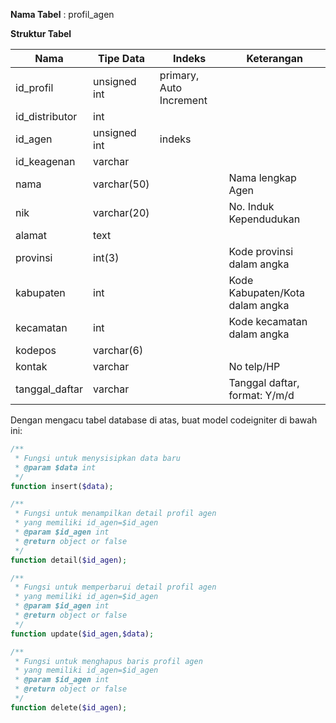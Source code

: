 **Nama Tabel** : profil_agen

**Struktur Tabel**
<table>
  <thead>
    <tr>
      <th>Nama</th>
      <th>Tipe Data</th>
      <th>Indeks</th>
      <th>Keterangan</th>
    </tr>
  </thead>
  <tbody>
    <tr>
      <td>id_profil</td>
      <td>unsigned int</td>
      <td>primary, Auto Increment</td>
      <td></td>
    </tr>
    <tr>
      <td>id_distributor</td>
      <td>int</td>
      <td></td>
      <td></td>
    </tr>
    <tr>
      <td>id_agen</td>
      <td>unsigned int</td>
      <td>indeks</td>
      <td></td>
    </tr>
    <tr>
      <td>id_keagenan</td>
      <td>varchar</td>
      <td></td>
      <td></td>
    </tr>
    <tr>
      <td>nama</td>
      <td>varchar(50)</td>
      <td></td>
      <td>Nama lengkap Agen</td>
    </tr>
    <tr>
      <td>nik</td>
      <td>varchar(20)</td>
      <td></td>
      <td>No. Induk Kependudukan</td>
    </tr>
    <tr>
      <td>alamat</td>
      <td>text</td>
      <td></td>
      <td></td>
    </tr>
    <tr>
      <td>provinsi</td>
      <td>int(3)</td>
      <td></td>
      <td>Kode provinsi dalam angka</td>
    </tr>
    <tr>
      <td>kabupaten</td>
      <td>int</td>
      <td></td>
      <td>Kode Kabupaten/Kota dalam angka</td>
    </tr>
    <tr>
      <td>kecamatan</td>
      <td>int</td>
      <td></td>
      <td>Kode kecamatan dalam angka</td>
    </tr>
    <tr>
      <td>kodepos</td>
      <td>varchar(6)</td>
      <td></td>
      <td></td>
    </tr>
    <tr>
      <td>kontak</td>
      <td>varchar</td>
      <td></td>
      <td>No telp/HP</td>
    </tr>
    <tr>
      <td>tanggal_daftar</td>
      <td>varchar</td>
      <td></td>
      <td>Tanggal daftar, format: Y/m/d</td>
    </tr>
  </tbody>
</table>

Dengan mengacu tabel database di atas, buat model codeigniter di bawah ini:
```php
/**
 * Fungsi untuk menysisipkan data baru
 * @param $data int
 */
function insert($data);

/**
 * Fungsi untuk menampilkan detail profil agen
 * yang memiliki id_agen=$id_agen
 * @param $id_agen int
 * @return object or false
 */
function detail($id_agen);

/**
 * Fungsi untuk memperbarui detail profil agen
 * yang memiliki id_agen=$id_agen
 * @param $id_agen int
 * @return object or false
 */
function update($id_agen,$data);

/**
 * Fungsi untuk menghapus baris profil agen
 * yang memiliki id_agen=$id_agen
 * @param $id_agen int
 * @return object or false
 */
function delete($id_agen);
```
